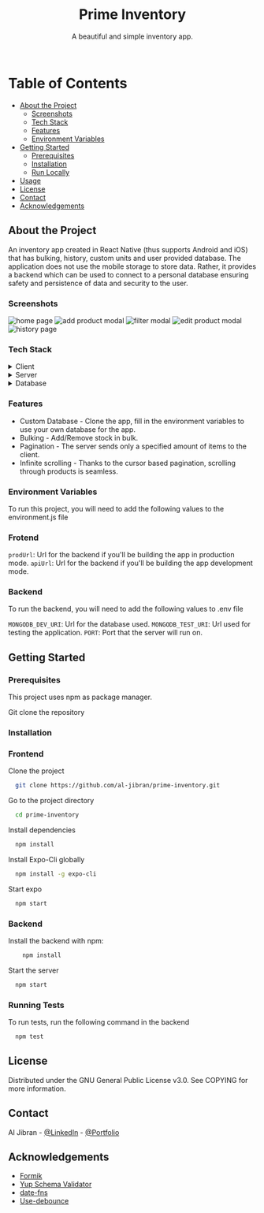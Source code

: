 <div align="center">
  <h1>Prime Inventory</h1>
  <p>
    A beautiful and simple inventory app.
  </p>
</div>

<br />

<!-- Table of Contents -->

# Table of Contents

- [About the Project](#about-the-project)
  - [Screenshots](#screenshots)
  - [Tech Stack](#tech-stack)
  - [Features](#features)
  - [Environment Variables](#environment-variables)
- [Getting Started](#getting-started)
  - [Prerequisites](#prerequisites)
  - [Installation](#installation)
  - [Run Locally](#run-locally)
- [Usage](#usage)
- [License](#license)
- [Contact](#contact)
- [Acknowledgements](#acknowledgements)

<!-- About the Project -->

## About the Project

An inventory app created in React Native (thus supports Android and iOS) that has bulking, history, custom units and user provided database. The application does not use the mobile storage to store data. Rather, it provides a backend which can be used to connect to a personal database ensuring safety and persistence of data and security to the user.

<!-- Screenshots -->

### Screenshots

<div>
  <img src="/brand/homepage" alt="home page" />
  <img src="/brand/add-product" alt="add product modal" />
  <img src="/brand/filters" alt="filter modal" />
  <img src="/brand/edit-product" alt="edit product modal " />
  <img src="/brand/history" alt="history page" />
</div>

<!-- TechStack -->

### Tech Stack

<details>
  <summary>Client</summary>
  <ul>
    <li><a href="https://www.reactnative.dev/">React Native</a></li>
    <li><a href="https://expo.dev/">Expo</a></li>
    <li><a href="https://styled-components.com/">Styled Components</a></li>
    <li><a href="https://apollographql.com/docs/react">Apollo Client</a></li>
  </ul>
</details>

<details>
  <summary>Server</summary>
  <ul>
    <li><a href="https://www.apollographql.com/docs/apollo-server/">Apollo Server</a></li>
    <li><a href="https://graphql.org/">GraphQL</a></li>
    <li><a href="https://jestjs.io/">Jest</a></li>
  </ul>
</details>

<details>
<summary>Database</summary>
  <ul>
    <li><a href="https://www.mongodb.com/">MongoDB</a></li>
  </ul>
</details>

<!-- Features -->

### Features

- Custom Database - Clone the app, fill in the environment variables to use your own database for the app.
- Bulking - Add/Remove stock in bulk.
- Pagination - The server sends only a specified amount of items to the client.
- Infinite scrolling - Thanks to the cursor based pagination, scrolling through products is seamless.

<!-- Env Variables -->

### Environment Variables

To run this project, you will need to add the following values to the environment.js file

### Frotend

`prodUrl`: Url for the backend if you'll be building the app in production mode.
`apiUrl`: Url for the backend if you'll be building the app development mode.

### Backend

To run the backend, you will need to add the following values to .env file

`MONGODB_DEV_URI`: Url for the database used.
`MONGODB_TEST_URI`: Url used for testing the application.
`PORT`: Port that the server will run on.

<!-- Getting Started -->

## Getting Started

<!-- Prerequisites -->

### Prerequisites

This project uses npm as package manager.

Git clone the repository

<!-- Installation -->

### Installation

### Frontend

Clone the project

```bash
  git clone https://github.com/al-jibran/prime-inventory.git
```

Go to the project directory

```bash
  cd prime-inventory
```

Install dependencies

```bash
  npm install
```

Install Expo-Cli globally

```bash
  npm install -g expo-cli
```

Start expo

```bash
  npm start
```

### Backend

Install the backend with npm:

```bash
	npm install
```

Start the server

```bash
  npm start
```

<!-- Running Tests -->

### Running Tests

To run tests, run the following command in the backend

```bash
  npm test
```

## License

Distributed under the GNU General Public License v3.0. See COPYING for more information.

<!-- Contact -->

## Contact

Al Jibran - [@LinkedIn](https://linkedin.com/in/al-jibran) - [@Portfolio](https://al-jibran.netlify.app)

<!-- Acknowledgments -->

## Acknowledgements

- [Formik](https://formik.org/)
- [Yup Schema Validator](https://github.com/jquense/yup)
- [date-fns](https://github.com/date-fns/date-fns)
- [Use-debounce](https://github.com/xnimorz/use-debounce)
